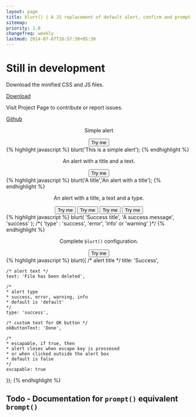 ```yaml
---
layout: page
title: blurt() | A JS replacement of default alert, confirm and prompt
sitemap:
priority: 1.0
changefreq: weekly
lastmod: 2014-07-07T16:57:30+05:30
---
```


<!--hello world

<button class="success">Hello</button>
<button class="error">Hello</button>
<button class="warning">Hello</button>
<button class="info">Hello</button>-->

<h1>Still in development</h1>

<div class="grid">
	<div class="unit half banner">
		<p>Download the minified CSS and JS files.</p>
		<div><a href="http://goo.gl/nWQoCQ" target="_blank" class="btn big info">Download</a></div>
	</div>
	<div class="unit half banner">
		<p>Visit Project Page to contribute or report issues.</p>
		<div><a href="https://github.com/{{ site.links.github }}" class="btn big info">Github</a></div>
	</div>
</div>

<div class="grid">
	<div class="unit one-third" style="text-align: center;padding-top: 0px">
		<p>Simple alert</p>
		<button id="blurt-1-arg">Try me</button>
	</div>
	<div class="unit two-thirds">
{% highlight javascript %}
blurt('This is a simple alert');
{% endhighlight %}
	</div>
</div>

<div class="grid">
	<div class="unit one-third" style="text-align: center;padding-top: 0px">
		<p>An alert with a title and a text.</p>
		<button id="blurt-2-arg">Try me</button>
	</div>
	<div class="unit two-thirds">
{% highlight javascript %}
blurt('A title','An alert with a title');
{% endhighlight %}
	</div>
</div>

<div class="grid">
	<div class="unit one-third" style="text-align: center;padding-top: 0px">
		<p>An alert with a title, a text and a type.</p>
		<button id="blurt-3-arg-s" class="success">Try me</button>
		<button id="blurt-3-arg-i" class="info">Try me</button>
		<button id="blurt-3-arg-e" class="error">Try me</button>
		<button id="blurt-3-arg-w" class="warning">Try me</button>
	</div>
<div class="unit two-thirds">
{% highlight javascript %}
blurt(
	'Success title',
	'A success message',
	'success'
);
/*{
	'type' : 'success', 'error', 'info' or 'warning'
}*/
{% endhighlight %}
</div>
</div>


<div class="grid">
	<div class="unit one-third" style="text-align: center;padding-top: 0px">
		<p>Complete <code>blurt()</code> configuration.</p>
		<button id="blurt-obj" class="success">Try me</button>
	</div>
	<div class="unit two-thirds">
{% highlight javascript %}
blurt({
	/* alert title */
	title: 'Success',

	/* alert text */
	text: 'File has been deleted',

	/*
	* alert type
	* success, error, warning, info
	* default is 'default'
	*/
	type: 'success',

	/* custom text for OK button */
	okButtonText: 'Done',

	/*
	* escapable, if true, then
	* alert closes when escape key is pressesed
	* or when clicked outside the alert box
	* default is false
	*/
	escapable: true
});
{% endhighlight %}
	</div>
</div>

<h2>Todo - Documentation for <code>prompt()</code> equivalent <code>brompt()</code></h2>